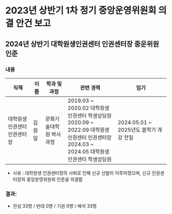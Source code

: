 2023년 상반기 1차 정기 중앙운영위원회 의결 안건 보고
===

## 2024년 상반기 대학원생인권센터 인권센터장 중운위원 인준
### 내용

| 직책 | 이름 | 학과 및 과정 | 관련 경력 | 임기 |
|---|---|---|---|---|
| 대학원생 인권센터 인권센터장 | 김원일 | 문화기술대학원 박사과정 | 2019.03 \~ 2020.02 대학원생인권센터 학생상담원 </br> 2020.09 \~ 2022.09 대학원생인권센터 인권센터장 </br> 2024.03 \~ 2024.05 대학원생인권센터 학생상담원 | 2024.05.01 \~ 2025년도 봄학기 개강 전일 |

-  사유 : 대학원생 인권센터장의 사퇴로 인해 신규 선발이 이루어졌으며, 신규 인권센터장의 중앙운영위원회 인준을 의결함

### 결과: 
- 찬성 33명 / 반대 0명 / 기권 0명 / 배석 33명
